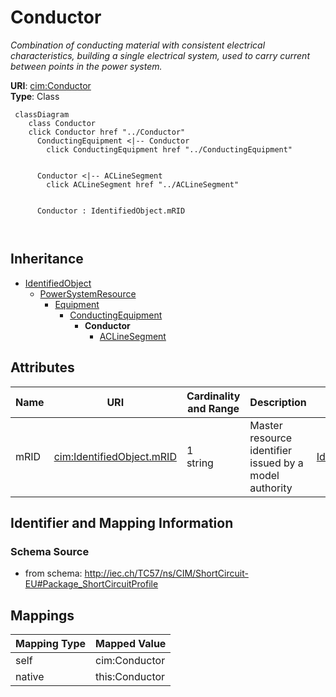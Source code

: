 # Conductor


_Combination of conducting material with consistent electrical characteristics, building a single electrical system, used to carry current between points in the power system._





**URI**: [cim:Conductor](http://iec.ch/TC57/CIM100#Conductor)<br />
**Type**: Class




```mermaid
 classDiagram
    class Conductor
    click Conductor href "../Conductor"
      ConductingEquipment <|-- Conductor
        click ConductingEquipment href "../ConductingEquipment"
      

      Conductor <|-- ACLineSegment
        click ACLineSegment href "../ACLineSegment"
      
      
      Conductor : IdentifiedObject.mRID
        
      
```





## Inheritance
* [IdentifiedObject](IdentifiedObject.md)
    * [PowerSystemResource](PowerSystemResource.md)
        * [Equipment](Equipment.md)
            * [ConductingEquipment](ConductingEquipment.md)
                * **Conductor**
                    * [ACLineSegment](ACLineSegment.md)



## Attributes


| Name | URI | Cardinality and Range | Description | Inheritance |
| ---  | --- | --- | --- | --- |
| mRID | [cim:IdentifiedObject.mRID](http://iec.ch/TC57/CIM100#IdentifiedObject.mRID) | 1 <br />  string  | Master resource identifier issued by a model authority | [IdentifiedObject](IdentifiedObject.md) |









## Identifier and Mapping Information







### Schema Source


* from schema: http://iec.ch/TC57/ns/CIM/ShortCircuit-EU#Package_ShortCircuitProfile





## Mappings

| Mapping Type | Mapped Value |
| ---  | ---  |
| self | cim:Conductor |
| native | this:Conductor |




